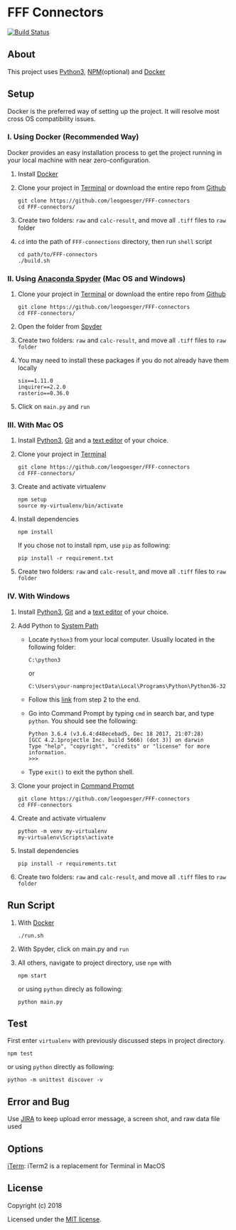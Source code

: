 # FFF Connectors

[![Build Status](https://travis-ci.org/leogoesger/FFF-connectors.svg?branch=master)](https://travis-ci.org/leogoesger/FFF-connectors)

## About

This project uses [Python3](https://www.python.org/), [NPM](https://www.npmjs.com/get-npm)(optional) and [Docker](https://docs.docker.com/install/)

## Setup

Docker is the preferred way of setting up the project. It will resolve most cross OS compatibility issues.

### I. Using Docker (Recommended Way)

Docker provides an easy installation process to get the project running in your local machine with near zero-configuration.

1.  Install [Docker](https://docs.docker.com/install/)

2.  Clone your project in [Terminal](http://www.informit.com/blogs/blog.aspx?uk=The-10-Most-Important-Linux-Commands) or download the entire repo from [Github](https://github.com/leogoesger/FFF-connectors)

    ```
    git clone https://github.com/leogoesger/FFF-connectors
    cd FFF-connectors/
    ```

3.  Create two folders: `raw` and `calc-result`, and move all `.tiff` files to `raw` folder

4.  `cd` into the path of `FFF-connections` directory, then run `shell` script

    ```
    cd path/to/FFF-connectors
    ./build.sh
    ```

### II. Using [Anaconda Spyder](https://anaconda.org/anaconda/spyder) (Mac OS and Windows)

1.  Clone your project in [Terminal](http://www.informit.com/blogs/blog.aspx?uk=The-10-Most-Important-Linux-Commands) or download the entire repo from [Github](https://github.com/leogoesger/FFF-connectors)

    ```
    git clone https://github.com/leogoesger/FFF-connectors
    cd FFF-connectors/
    ```

2.  Open the folder from [Spyder](https://anaconda.org/anaconda/spyder)

3.  Create two folders: `raw` and `calc-result`, and move all `.tiff` files to `raw folder`

4.  You may need to install these packages if you do not already have them locally

    ```
    six==1.11.0
    inquirer==2.2.0
    rasterio==0.36.0
    ```

5.  Click on `main.py` and `run`

### III. With Mac OS

1.  Install [Python3](https://www.python.org/downloads/), [Git](https://git-scm.com/download/) and a [text editor](https://www.sublimetext.com/3) of your choice.
2.  Clone your project in [Terminal](http://www.informit.com/blogs/blog.aspx?uk=The-10-Most-Important-Linux-Commands)

    ```
    git clone https://github.com/leogoesger/FFF-connectors
    cd FFF-connectors/
    ```

3.  Create and activate virtualenv

    ```
    npm setup
    source my-virtualenv/bin/activate
    ```

4.  Install dependencies

    ```
    npm install
    ```

    If you chose not to install npm, use `pip` as following:

    ```
    pip install -r requirement.txt
    ```

5.  Create two folders: `raw` and `calc-result`, and move all `.tiff` files to `raw folder`

### IV. With Windows

1.  Install [Python3](https://www.python.org/downloads/), [Git](https://git-scm.com/download/win) and a [text editor](https://www.sublimetext.com/3) of your choice.
2.  Add Python to [System Path](https://www.pythoncentral.io/add-python-to-path-python-is-not-recognized-as-an-internal-or-external-command/)

    -   Locate `Python3` from your local computer. Usually located in the following folder:

        ```
        C:\python3
        ```

        or

        ```
        C:\Users\your-namprojectData\Local\Programs\Python\Python36-32
        ```

    -   Follow this [link](https://www.pythoncentral.io/add-python-to-path-python-is-not-recognized-as-an-internal-or-external-command/) from step 2 to the end.
    -   Go into Command Prompt by typing `cmd` in search bar, and type `python`. You should see the following:

        ```
        Python 3.6.4 (v3.6.4:d48ecebad5, Dec 18 2017, 21:07:28)
        [GCC 4.2.1projectle Inc. build 5666) (dot 3)] on darwin
        Type "help", "copyright", "credits" or "license" for more information.
        >>>
        ```

    -   Type `exit()` to exit the python shell.

3.  Clone your project in [Command Prompt](http://www.informit.com/blogs/blog.aspx?uk=The-10-Most-Important-Linux-Commands)

    ```
    git clone https://github.com/leogoesger/FFF-connectors
    cd FFF-connectors
    ```

4.  Create and activate virtualenv

    ```
    python -m venv my-virtualenv
    my-virtualenv\Scripts\activate
    ```

5.  Install dependencies

    ```
    pip install -r requirements.txt
    ```

6.  Create two folders: `raw` and `calc-result`, and move all `.tiff` files to `raw folder`

## Run Script

1.  With [Docker](https://docs.docker.com/install/)

    ```
    ./run.sh
    ```

2.  With Spyder, click on main.py and `run`

3.  All others, navigate to project directory, use `npm` with

    ```
    npm start
    ```

    or using `python` direcly as following:

    ```
    python main.py
    ```

## Test

First enter `virtualenv` with previously discussed steps in project directory.

```
npm test
```

or using `python` directly as following:

```
python -m unittest discover -v
```

## Error and Bug

Use [JIRA](http://watermgmt.ucdavis.edu/) to keep upload error message, a screen shot, and raw data file used

## Options

[iTerm](https://www.iterm2.com/): iTerm2 is a replacement for Terminal in MacOS

## License

Copyright (c) 2018

Licensed under the [MIT license](https://opensource.org/licenses/MIT).
